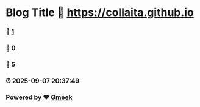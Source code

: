 # Blog Title :link: https://collaita.github.io 
### :page_facing_up: [1](https://collaita.github.io/tag.html) 
### :speech_balloon: 0 
### :hibiscus: 5 
### :alarm_clock: 2025-09-07 20:37:49 
### Powered by :heart: [Gmeek](https://github.com/Meekdai/Gmeek)

